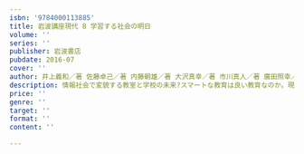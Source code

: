 ```yaml
---
isbn: '9784000113885'
title: 岩波講座現代 8 学習する社会の明日
volume: ''
series: ''
publisher: 岩波書店
pubdate: 2016-07
cover: ''
author: 井上義和／著 佐藤卓己／著 内藤朝雄／著 大沢真幸／著 市川真人／著 廣田照幸／著 ほか
description: 情報社会で変貌する教室と学校の未来?スマートな教育は良い教育なのか。現代社会の全体像を把握し、新たな知の基盤を築くための挑戦。
price: ''
genre: ''
target: ''
format: ''
content: ''

---
```

